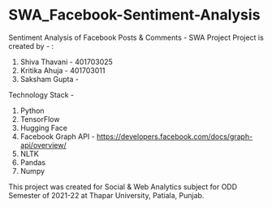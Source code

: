 # SWA_Facebook-Sentiment-Analysis
Sentiment Analysis of Facebook Posts &amp; Comments - SWA Project
Project is created by - :
1. Shiva Thavani - 401703025
2. Kritika Ahuja - 401703011
3. Saksham Gupta -

Technology Stack -
 1. Python
 2. TensorFlow
 3. Hugging Face
 4. Facebook Graph API - https://developers.facebook.com/docs/graph-api/overview/
 5. NLTK
 6. Pandas
 7. Numpy

This project was created for Social & Web Analytics subject for ODD Semester of 2021-22 at Thapar University, Patiala, Punjab.
